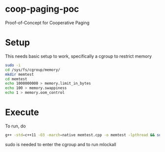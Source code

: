 # coop-paging-poc
Proof-of-Concept for Cooperative Paging

# Setup
This needs basic setup to work, specifically a cgroup to restrict memory

```bash
sudo -i
cd /sys/fs/cgroup/memory/
mkdir memtest
cd memtest
echo 1000000000 > memory.limit_in_bytes
echo 100 > memory.swappiness 
echo 1 > memory.oom_control 
```

# Execute

To run, do
```bash
g++ -std=c++11 -O3 -march=native memtest.cpp -o memtest -lpthread && sudo bash ./go.sh
```

sudo is needed to enter the cgroup and to run mlockall

